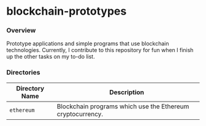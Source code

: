 # blockchain-prototypes

### Overview

Prototype applications and simple programs that use blockchain technologies.  Currently, I contribute to this repository 
for fun when I finish up the other tasks on my to-do list.

### Directories

| Directory Name    | Description                                                        |
|-------------------|--------------------------------------------------------------------|
| `ethereum`        | Blockchain programs which use the Ethereum cryptocurrency.         |